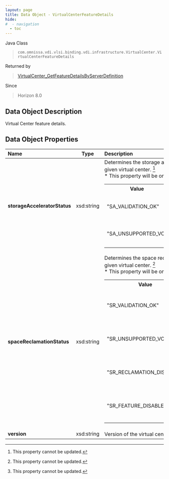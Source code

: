```yaml
---
layout: page
title: Data Object - VirtualCenterFeatureDetails
hide:
#  - navigation
  - toc
---
```






Java Class
> `com.omnissa.vdi.vlsi.binding.vdi.infrastructure.VirtualCenter.VirtualCenterFeatureDetails`

Returned by
> [VirtualCenter_GetFeatureDetailsByServerDefinition](vdi.infrastructure.VirtualCenter.md#getFeatureDetailsByServerDefinition)

Since
> Horizon 8.0


## Data Object Description

Virtual Center feature details.

## Data Object Properties

 Name | Type | Description
:---|:---:|:---
**storageAcceleratorStatus**|  xsd:string|  Determines the storage accelerator status of the given virtual center. [^2] <br>* This property will be one of:<br><table><tr><th>Value</th><th>Description</th></tr><tr><td>"SA_VALIDATION_OK"</td><td>Virtual center supports View Storage Accelerator.</td></tr><tr><td>"SA_UNSUPPORTED_VC"</td><td>Virtual center does not support View Storage Accelerator.</td></tr></table>
**spaceReclamationStatus**|  xsd:string|  Determines the space reclamation status of the given virtual center. [^2] <br>* This property will be one of:<br><table><tr><th>Value</th><th>Description</th></tr><tr><td>"SR_VALIDATION_OK"</td><td>Virtual center supports space reclamation.</td></tr><tr><td>"SR_UNSUPPORTED_VC"</td><td>Virtual center does not support space reclamation.</td></tr><tr><td>"SR_RECLAMATION_DISABLED"</td><td>The feature has been disabled for the virtual center.</td></tr><tr><td>"SR_FEATURE_DISABLED"</td><td>Space reclamation has been disabled globally.</td></tr></table>
**version**|  xsd:string|  Version of the virtual center. [^2]


 


[^2]: This property cannot be updated.